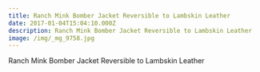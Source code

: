 ```yaml
---
title: Ranch Mink Bomber Jacket Reversible to Lambskin Leather
date: 2017-01-04T15:04:10.000Z
description: Ranch Mink Bomber Jacket Reversible to Lambskin Leather
image: /img/_mg_9758.jpg
---
```

Ranch Mink Bomber Jacket Reversible to Lambskin Leather
